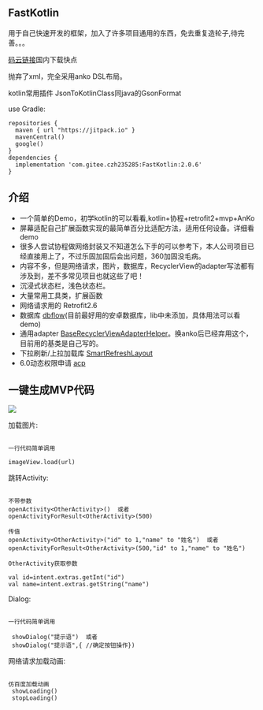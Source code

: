 ## FastKotlin

用于自己快速开发的框架，加入了许多项目通用的东西，免去重复造轮子,待完善。。。

[码云链接](https://gitee.com/czh235285/FastKotlin)国内下载快点

抛弃了xml，完全采用anko DSL布局。

kotlin常用插件 JsonToKotlinClass同java的GsonFormat

use Gradle:

```
repositories {
  maven { url "https://jitpack.io" }
  mavenCentral()
  google()
}
dependencies {
  implementation 'com.gitee.czh235285:FastKotlin:2.0.6'
}
```
## 介绍

* 一个简单的Demo，初学kotlin的可以看看,kotlin+协程+retrofit2+mvp+AnKo
* 屏幕适配自己扩展函数实现的最简单百分比适配方法，适用任何设备。详细看demo
* 很多人尝试协程做网络封装又不知道怎么下手的可以参考下，本人公司项目已经直接用上了，不过乐固加固后会出问题，360加固没毛病。
* 内容不多，但是网络请求，图片，数据库，RecyclerView的adapter写法都有涉及到，差不多常见项目也就这些了吧！
* 沉浸式状态栏，浅色状态栏。
* 大量常用工具类，扩展函数
* 网络请求用的 Retrofit2.6
* 数据库 [dbflow](https://github.com/Raizlabs/DBFlow)(目前最好用的安卓数据库，lib中未添加，具体用法可以看demo)
* 通用adapter [BaseRecyclerViewAdapterHelper](https://github.com/CymChad/BaseRecyclerViewAdapterHelper)。换anko后已经弃用这个，目前用的基类是自己写的。
* 下拉刷新/上拉加载库 [SmartRefreshLayout](https://github.com/scwang90/SmartRefreshLayout)
* 6.0动态权限申请 [acp](https://github.com/mylhyl/AndroidAcp)

## 一键生成MVP代码
![](mvp.gif)


加载图片:

```

一行代码简单调用

imageView.load(url)  

```

跳转Activity:

```

不带参数
openActivity<OtherActivity>()  或者
openActivityForResult<OtherActivity>(500)

传值
openActivity<OtherActivity>("id" to 1,"name" to "姓名")  或者
openActivityForResult<OtherActivity>(500,"id" to 1,"name" to "姓名")

OtherActivity获取参数

val id=intent.extras.getInt("id")
val name=intent.extras.getString("name")

```

Dialog:

```

一行代码简单调用

 showDialog("提示语")  或者
 showDialog("提示语",{ //确定按钮操作})

```

网络请求加载动画:

```

仿百度加载动画
 showLoading()
 stopLoading()

```
